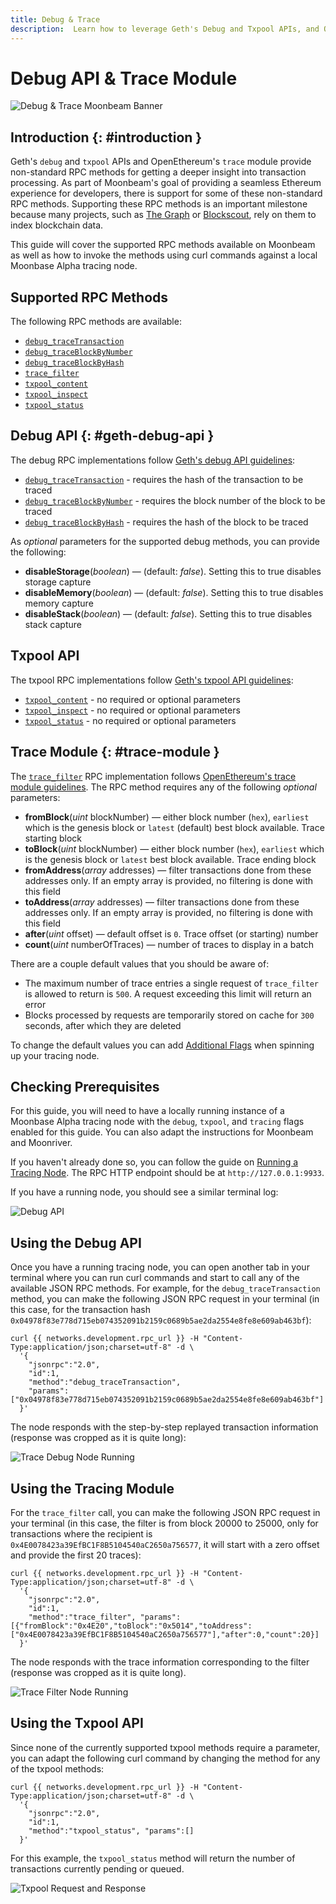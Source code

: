 ```yaml
---
title: Debug & Trace
description:  Learn how to leverage Geth's Debug and Txpool APIs, and OpenEthereum's Trace module to call non-standard RPC methods on Moonbeam
---
```


# Debug API & Trace Module

![Debug & Trace Moonbeam Banner](/images/builders/tools/debug-trace/debug-trace-banner.png)

## Introduction {: #introduction } 

Geth's `debug` and `txpool` APIs and OpenEthereum's `trace` module provide non-standard RPC methods for getting a deeper insight into transaction processing. As part of Moonbeam's goal of providing a seamless Ethereum experience for developers, there is support for some of these non-standard RPC methods. Supporting these RPC methods is an important milestone because many projects, such as [The Graph](https://thegraph.com/) or [Blockscout](https://docs.blockscout.com/), rely on them to index blockchain data.

This guide will cover the supported RPC methods available on Moonbeam as well as how to invoke the methods using curl commands against a local Moonbase Alpha tracing node.

## Supported RPC Methods

The following RPC methods are available: 

  - [`debug_traceTransaction`](https://geth.ethereum.org/docs/rpc/ns-debug#debug_tracetransaction)
  - [`debug_traceBlockByNumber`](https://geth.ethereum.org/docs/rpc/ns-debug#debug_traceblockbynumber)
  - [`debug_traceBlockByHash`](https://geth.ethereum.org/docs/rpc/ns-debug#debug_traceblockbyhash)
  - [`trace_filter`](https://openethereum.github.io/JSONRPC-trace-module#trace_filter)
  - [`txpool_content`](https://geth.ethereum.org/docs/rpc/ns-txpool#txpool_content)
  - [`txpool_inspect`](https://geth.ethereum.org/docs/rpc/ns-txpool#txpool_inspect)
  - [`txpool_status`](https://geth.ethereum.org/docs/rpc/ns-txpool#txpool_status)

## Debug API {: #geth-debug-api } 

The debug RPC implementations follow [Geth's debug API guidelines](https://geth.ethereum.org/docs/rpc/ns-debug):

  - [`debug_traceTransaction`](https://geth.ethereum.org/docs/rpc/ns-debug#debug_tracetransaction) - requires the hash of the transaction to be traced
  - [`debug_traceBlockByNumber`](https://geth.ethereum.org/docs/rpc/ns-debug#debug_traceblockbynumber) - requires the block number of the block to be traced
  - [`debug_traceBlockByHash`](https://geth.ethereum.org/docs/rpc/ns-debug#debug_traceblockbyhash) - requires the hash of the block to be traced 

As *optional* parameters for the supported debug methods, you can provide the following:

 - **disableStorage**(*boolean*) — (default: _false_). Setting this to true disables storage capture
 - **disableMemory**(*boolean*) — (default: _false_). Setting this to true disables memory capture
 - **disableStack**(*boolean*) — (default: _false_). Setting this to true disables stack capture

## Txpool API

The txpool RPC implementations follow [Geth's txpool API guidelines](https://geth.ethereum.org/docs/rpc/ns-txpool):

  - [`txpool_content`](https://geth.ethereum.org/docs/rpc/ns-txpool#txpool_content) - no required or optional parameters
  - [`txpool_inspect`](https://geth.ethereum.org/docs/rpc/ns-txpool#txpool_inspect) - no required or optional parameters 
  - [`txpool_status`](https://geth.ethereum.org/docs/rpc/ns-txpool#txpool_status) - no required or optional parameters

## Trace Module {: #trace-module } 

The [`trace_filter`](https://openethereum.github.io/JSONRPC-trace-module#trace_filter) RPC implementation follows [OpenEthereum's trace module guidelines](https://openethereum.github.io/JSONRPC-trace-module). The RPC method requires any of the following *optional* parameters:

 - **fromBlock**(*uint* blockNumber) — either block number (`hex`), `earliest` which is the genesis block or `latest` (default) best block available. Trace starting block
 - **toBlock**(*uint* blockNumber) — either block number (`hex`), `earliest` which is the genesis block or `latest` best block available. Trace ending block
 - **fromAddress**(*array* addresses) — filter transactions done from these addresses only. If an empty array is provided, no filtering is done with this field
 - **toAddress**(*array* addresses) — filter transactions done from these addresses only. If an empty array is provided, no filtering is done with this field
 - **after**(*uint* offset) — default offset is `0`. Trace offset (or starting) number
 - **count**(*uint* numberOfTraces) — number of traces to display in a batch

There are a couple default values that you should be aware of:

 - The maximum number of trace entries a single request of `trace_filter` is allowed to return is `500`. A request exceeding this limit will return an error
 - Blocks processed by requests are temporarily stored on cache for `300` seconds, after which they are deleted

To change the default values you can add [Additional Flags](/node-operators/networks/tracing-node/#additional-flags) when spinning up your tracing node.

## Checking Prerequisites

For this guide, you will need to have a locally running instance of a Moonbase Alpha tracing node with the `debug`, `txpool`, and `tracing` flags enabled for this guide. You can also adapt the instructions for Moonbeam and Moonriver. 

If you haven't already done so, you can follow the guide on [Running a Tracing Node](/node-operators/networks/tracing-node/). The RPC HTTP endpoint should be at `http://127.0.0.1:9933`.

If you have a running node, you should see a similar terminal log:

![Debug API](/images/builders/tools/debug-trace/debug-trace-1.png)

## Using the Debug API

Once you have a running tracing node, you can open another tab in your terminal where you can run curl commands and start to call any of the available JSON RPC methods. For example, for the `debug_traceTransaction` method, you can make the following JSON RPC request in your terminal (in this case, for the transaction hash `0x04978f83e778d715eb074352091b2159c0689b5ae2da2554e8fe8e609ab463bf`):

```
curl {{ networks.development.rpc_url }} -H "Content-Type:application/json;charset=utf-8" -d \
  '{
    "jsonrpc":"2.0",
    "id":1,
    "method":"debug_traceTransaction",
    "params": ["0x04978f83e778d715eb074352091b2159c0689b5ae2da2554e8fe8e609ab463bf"]
  }'
```

The node responds with the step-by-step replayed transaction information (response was cropped as it is quite long):

![Trace Debug Node Running](/images/builders/tools/debug-trace/debug-trace-2.png)

## Using the Tracing Module

For the `trace_filter` call, you can make the following JSON RPC request in your terminal (in this case, the filter is from block 20000 to 25000, only for transactions where the recipient is  `0x4E0078423a39EfBC1F8B5104540aC2650a756577`, it will start with a zero offset and provide the first 20 traces):

```
curl {{ networks.development.rpc_url }} -H "Content-Type:application/json;charset=utf-8" -d \
  '{
    "jsonrpc":"2.0",
    "id":1,
    "method":"trace_filter", "params":[{"fromBlock":"0x4E20","toBlock":"0x5014","toAddress":["0x4E0078423a39EfBC1F8B5104540aC2650a756577"],"after":0,"count":20}]
  }'
```

The node responds with the trace information corresponding to the filter (response was cropped as it is quite long).

![Trace Filter Node Running](/images/builders/tools/debug-trace/debug-trace-3.png)

## Using the Txpool API

Since none of the currently supported txpool methods require a parameter, you can adapt the following curl command by changing the method for any of the txpool methods:

```
curl {{ networks.development.rpc_url }} -H "Content-Type:application/json;charset=utf-8" -d \
  '{
    "jsonrpc":"2.0",
    "id":1,
    "method":"txpool_status", "params":[]
  }'
```

For this example, the `txpool_status` method will return the number of transactions currently pending or queued. 

![Txpool Request and Response](/images/builders/tools/debug-trace/debug-trace-4.png)